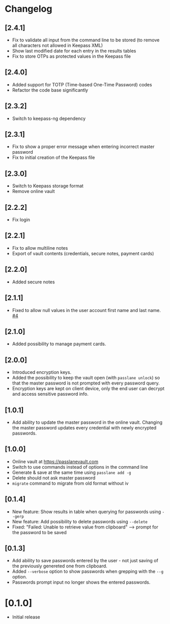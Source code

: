 # Changelog

## [2.4.1]

- Fix to validate all input from the command line to be stored (to remove all characters not allowed in Keepass XML)
- Show last modified date for each entry in the results tables
- Fix to store OTPs as protected values in the Keepass file

## [2.4.0]

- Added support for TOTP (Time-based One-Time Password) codes
- Refactor the code base significantly

## [2.3.2]

- Switch to keepass-ng dependency

## [2.3.1]

- Fix to show a proper error message when entering incorrect master password
- Fix to initial creation of the Keepass file

## [2.3.0]

- Switch to Keepass storage format
- Remove online vault

## [2.2.2]

- Fix login

## [2.2.1]

- Fix to allow multiline notes
- Export of vault contents (credentials, secure notes, payment cards)

## [2.2.0]

- Added secure notes

## [2.1.1]

- Fixed to allow null values in the user account first name and last name. [#4](https://github.com/anssip/passlane/issues/4)

## [2.1.0]

- Added possibility to manage payment cards.

## [2.0.0]

- Introduced encryption keys.
- Added the possibility to keep the vault open (with `passlane unlock`) so that the master password is not prompted with every password query.
- Encryption keys are kept on client device, only the end user can decrypt and access sensitive password info.

## [1.0.1]

- Add ability to update the master password in the online vault. Changing the master password updates every credential with newly encrypted passwords.

## [1.0.0]

- Online vault at https://passlanevault.com
- Switch to use commands instead of options in the command line
- Generate & save at the same time using `passlane add -g`
- Delete should not ask master password
- `migrate` command to migrate from old format without iv

## [0.1.4]

- New feature: Show results in table when querying for passwords using `--gerp`
- New feature: Add possibility to delete passwords using `--delete`
- Fixed: "Failed: Unable to retrieve value from clipboard" --> prompt for the password to be saved

## [0.1.3]

- Add ability to save passwords entered by the user - not just saving of the previously genereted one from clipboard.
- Added `--verbose` option to show passwords when grepping with the `--g` option.
- Passwords prompt input no longer shows the entered passwords.

# [0.1.0]

- Initial release

